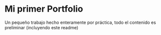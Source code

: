 # Mi primer Portfolio

Un pequeño trabajo hecho enteramente por práctica, todo el contenido es preliminar (incluyendo este readme)
